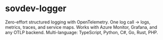 # sovdev-logger
Zero-effort structured logging with OpenTelemetry. One log call → logs, metrics, traces, and service maps. Works with Azure Monitor, Grafana, and any OTLP backend. Multi-language:   TypeScript, Python, C#, Go, Rust, PHP.
